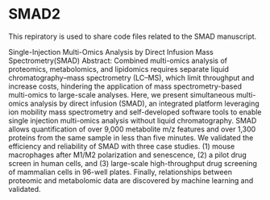 # SMAD2
This repiratory is used to share code files related to the SMAD manuscript.


Single-Injection Multi-Omics Analysis by Direct Infusion Mass Spectrometry(SMAD) 
Abstract: Combined multi-omics analysis of proteomics, metabolomics, and lipidomics requires separate liquid chromatography–mass spectrometry (LC–MS), which limit throughput and increase costs, hindering the application of mass spectrometry-based multi-omics to large-scale analyses. Here, we present simultaneous multi-omics analysis by direct infusion (SMAD), an integrated platform leveraging ion mobility mass spectrometry and self-developed software tools to enable single injection multi-omics analysis without liquid chromatography. SMAD allows quantification of over 9,000 metabolite m/z features and over 1,300 proteins from the same sample in less than five minutes. We validated the efficiency and reliability of SMAD with three case studies. (1) mouse macrophages after M1/M2 polarization and senescence, (2) a pilot drug screen in human cells, and (3) large-scale high-throughput drug screening of mammalian cells in 96-well plates. Finally, relationships between proteomic and metabolomic data are discovered by machine learning and validated. 
